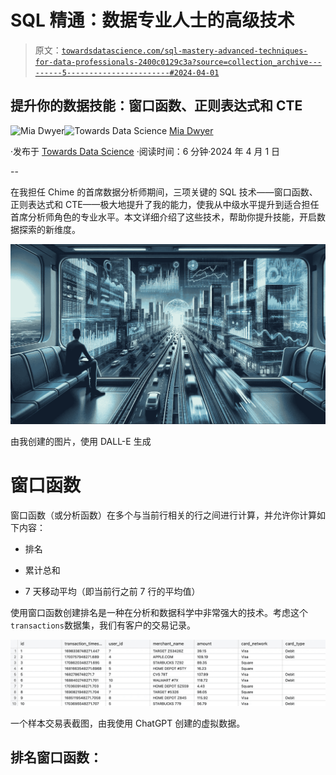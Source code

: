 # SQL 精通：数据专业人士的高级技术

> 原文：[`towardsdatascience.com/sql-mastery-advanced-techniques-for-data-professionals-2400c0129c3a?source=collection_archive---------5-----------------------#2024-04-01`](https://towardsdatascience.com/sql-mastery-advanced-techniques-for-data-professionals-2400c0129c3a?source=collection_archive---------5-----------------------#2024-04-01)

## 提升你的数据技能：窗口函数、正则表达式和 CTE

[](https://medium.com/@mia_dwyer?source=post_page---byline--2400c0129c3a--------------------------------)![Mia Dwyer](https://medium.com/@mia_dwyer?source=post_page---byline--2400c0129c3a--------------------------------)[](https://towardsdatascience.com/?source=post_page---byline--2400c0129c3a--------------------------------)![Towards Data Science](https://towardsdatascience.com/?source=post_page---byline--2400c0129c3a--------------------------------) [Mia Dwyer](https://medium.com/@mia_dwyer?source=post_page---byline--2400c0129c3a--------------------------------)

·发布于 [Towards Data Science](https://towardsdatascience.com/?source=post_page---byline--2400c0129c3a--------------------------------) ·阅读时间：6 分钟·2024 年 4 月 1 日

--

在我担任 Chime 的首席数据分析师期间，三项关键的 SQL 技术——窗口函数、正则表达式和 CTE——极大地提升了我的能力，使我从中级水平提升到适合担任首席分析师角色的专业水平。本文详细介绍了这些技术，帮助你提升技能，开启数据探索的新维度。

![](img/f0754cfef5324511c0de5e06d3c78ab9.png)

由我创建的图片，使用 DALL-E 生成

# 窗口函数

窗口函数（或分析函数）在多个与当前行相关的行之间进行计算，并允许你计算如下内容：

+   排名

+   累计总和

+   7 天移动平均（即当前行之前 7 行的平均值）

使用窗口函数创建排名是一种在分析和数据科学中非常强大的技术。考虑这个`transactions`数据集，我们有客户的交易记录。

![](img/ea81295ee39632c2902a3acdfbb06698.png)

一个样本交易表截图，由我使用 ChatGPT 创建的虚拟数据。

## 排名窗口函数：
